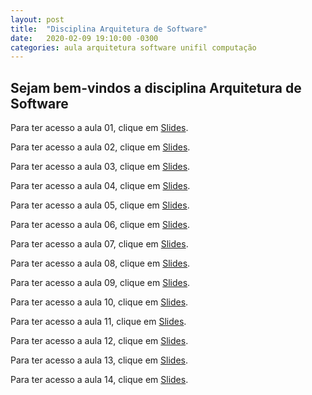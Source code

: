 ```yaml
---
layout: post
title:  "Disciplina Arquitetura de Software"
date:   2020-02-09 19:10:00 -0300
categories: aula arquitetura software unifil computação
---
```

## Sejam bem-vindos a disciplina **Arquitetura de Software**

Para ter acesso a aula 01, clique em [Slides][aula01].

Para ter acesso a aula 02, clique em [Slides][aula02].

Para ter acesso a aula 03, clique em [Slides][aula03].

Para ter acesso a aula 04, clique em [Slides][aula04].

Para ter acesso a aula 05, clique em [Slides][aula05].

Para ter acesso a aula 06, clique em [Slides][aula06].

Para ter acesso a aula 07, clique em [Slides][aula07].

Para ter acesso a aula 08, clique em [Slides][aula08].

Para ter acesso a aula 09, clique em [Slides][aula09].

Para ter acesso a aula 10, clique em [Slides][aula10].

Para ter acesso a aula 11, clique em [Slides][aula11].

Para ter acesso a aula 12, clique em [Slides][aula12].

Para ter acesso a aula 13, clique em [Slides][aula13].

Para ter acesso a aula 14, clique em [Slides][aula14].

[aula01]: /unifil/arquitetura-software/slides/aula01/index.html
[aula02]: /unifil/arquitetura-software/slides/aula02/index.html
[aula03]: /unifil/arquitetura-software/slides/aula03/index.html
[aula04]: /unifil/arquitetura-software/slides/aula04/index.html
[aula05]: /unifil/arquitetura-software/slides/aula05/index.html
[aula06]: /unifil/arquitetura-software/slides/aula06/index.html
[aula07]: /unifil/arquitetura-software/slides/aula07/index.html
[aula08]: /unifil/arquitetura-software/slides/aula08/index.html
[aula09]: /unifil/arquitetura-software/slides/aula09/index.html
[aula10]: /unifil/arquitetura-software/slides/aula10/index.html
[aula11]: /unifil/arquitetura-software/slides/aula11/index.html
[aula12]: /unifil/arquitetura-software/slides/aula12/index.html
[aula13]: /unifil/arquitetura-software/slides/aula13/index.html
[aula14]: /unifil/arquitetura-software/slides/aula14/index.html

